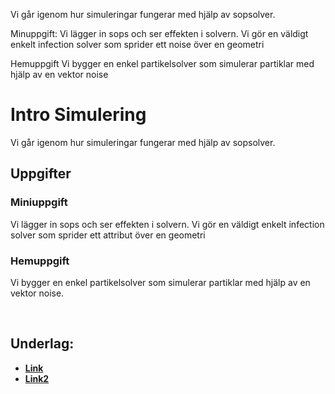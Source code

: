 Vi går igenom hur simuleringar fungerar med hjälp av sopsolver. 

Minuppgift:
Vi lägger in sops och ser effekten i solvern. Vi gör en väldigt enkelt infection solver som 
sprider ett noise över en geometri

Hemuppgift
Vi bygger en enkel partikelsolver som simulerar partiklar med hjälp av en vektor noise

# Intro Simulering

Vi går igenom hur simuleringar fungerar med hjälp av sopsolver. 

## Uppgifter


### Miniuppgift

Vi lägger in sops och ser effekten i solvern. Vi gör en väldigt enkelt infection solver som 
sprider ett attribut över en geometri

### Hemuppgift

Vi bygger en enkel partikelsolver som simulerar partiklar med hjälp av en vektor noise.



&nbsp;

## Underlag:
- [**Link**](https://play.cplegacy.com/)
- [**Link2**](https://play.cplegacy.com/)
